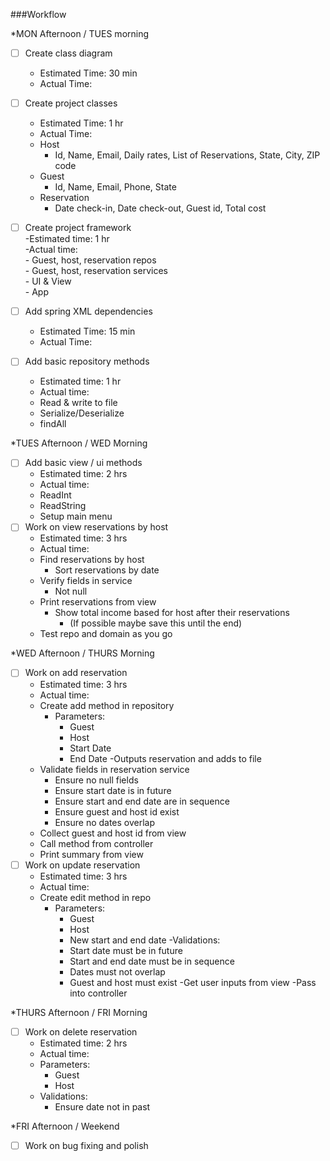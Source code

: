 ###Workflow  
  
*MON Afternoon / TUES morning

- [ ] Create class diagram
  - Estimated Time: 30 min
  - Actual Time:

- [ ] Create project classes  
  - Estimated Time: 1 hr
  - Actual Time: 
  - Host
    - Id, Name, Email, Daily rates, List of Reservations, State, City, ZIP code  
  - Guest  
    - Id, Name, Email, Phone, State  
  - Reservation
    - Date check-in, Date check-out, Guest id, Total cost
- [ ] Create project framework  
  -Estimated time: 1 hr  
  -Actual time:  
        - Guest, host, reservation repos   
        - Guest, host, reservation services  
        - UI & View  
        - App  
- [ ] Add spring XML dependencies
  - Estimated Time: 15 min
  - Actual Time:  
- [ ] Add basic repository methods
  - Estimated time: 1 hr
  - Actual time: 
  - Read & write to file
  - Serialize/Deserialize
  - findAll
  
*TUES Afternoon / WED Morning
- [ ] Add basic view / ui methods
  - Estimated time: 2 hrs
  - Actual time:  
  - ReadInt
  - ReadString
  - Setup main menu
- [ ] Work on view reservations by host
  - Estimated time: 3 hrs
  - Actual time: 
  - Find reservations by host
    - Sort reservations by date
  - Verify fields in service
    - Not null
  - Print reservations from view 
    - Show total income based for host after their reservations
      - (If possible maybe save this until the end)  
  - Test repo and domain as you go  

*WED Afternoon / THURS Morning
- [ ] Work on add reservation  
  - Estimated time: 3 hrs
  - Actual time:  
  - Create add method in repository
    - Parameters:
      - Guest 
      - Host 
      - Start Date
      - End Date
    -Outputs reservation and adds to file
  - Validate fields in reservation service
    - Ensure no null fields
    - Ensure start date is in future
    - Ensure start and end date are in sequence
    - Ensure guest and host id exist
    - Ensure no dates overlap
  - Collect guest and host id from view
  - Call method from controller
  - Print summary from view
- [ ] Work on update reservation
  - Estimated time: 3 hrs
  - Actual time: 
  - Create edit method in repo
    - Parameters:
      - Guest
      - Host
      - New start and end date
  -Validations:
      - Start date must be in future
      - Start and end date must be in sequence
      - Dates must not overlap
      - Guest and host must exist
  -Get user inputs from view
  -Pass into controller

*THURS Afternoon / FRI Morning  
- [ ] Work on delete reservation
  - Estimated time: 2 hrs
  - Actual time:  
  - Parameters:
    - Guest
    - Host
  - Validations:
    - Ensure date not in past
  
*FRI Afternoon / Weekend  
-[ ] Work on bug fixing and polish
